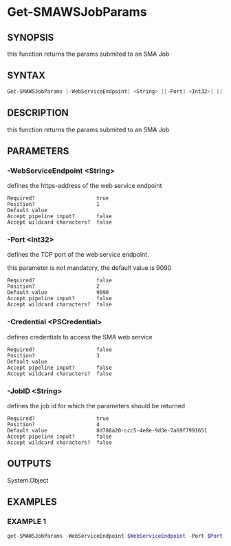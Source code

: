 ﻿# Get-SMAWSJobParams

## SYNOPSIS

this function returns the params submited to an SMA Job

## SYNTAX

```powershell
Get-SMAWSJobParams [-WebServiceEndpoint] <String> [[-Port] <Int32>] [[-Credential] <PSCredential>] [-JobID] <String> [<CommonParameters>]
```

## DESCRIPTION

this function returns the params submited to an SMA Job

## PARAMETERS

### -WebServiceEndpoint &lt;String&gt;

defines the https-address of the web service endpoint

```
Required?                    true
Position?                    1
Default value
Accept pipeline input?       false
Accept wildcard characters?  false
```

### -Port &lt;Int32&gt;

defines the TCP port of the web service endpoint.

this parameter is not mandatory, the default value is 9090

```
Required?                    false
Position?                    2
Default value                9090
Accept pipeline input?       false
Accept wildcard characters?  false
```

### -Credential &lt;PSCredential&gt;

defines credentials to access the SMA web service

```
Required?                    false
Position?                    3
Default value
Accept pipeline input?       false
Accept wildcard characters?  false
```

### -JobID &lt;String&gt;

defines the job id for which the parameters should be returned

```
Required?                    true
Position?                    4
Default value                8d708a20-ccc5-4e8e-9d3e-7a69f7991651
Accept pipeline input?       false
Accept wildcard characters?  false
```

## OUTPUTS

System.Object

## EXAMPLES

### EXAMPLE 1

```powershell
get-SMAWSJobParams -WebServiceEndpoint $WebServiceEndpoint -Port $Port -JobID $JobId
```


